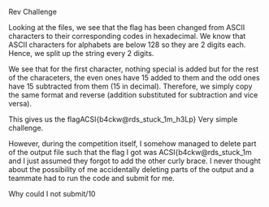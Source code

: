 Rev Challenge

Looking at the files, we see that the flag has been changed from ASCII characters to their corresponding codes in hexadecimal. We know that ASCII characters for alphabets are below 128 so they are 2 digits each. Hence, we split up the string every 2 digits.

We see that for the first character, nothing special is added but for the rest of the characeters, the even ones have 15 added to them and the odd ones have 15 subtracted from them (15 in decimal). Therefore, we simply copy the same format and reverse (addition substituted for subtraction and vice versa).

This gives us the flagACSI{b4ckw@rds_stuck_1m_h3Lp}
Very simple challenge. 

However, during the competition itself, I somehow managed to delete part of the output file such that the flag I got was ACSI{b4ckw@rds_stuck_1m and I just assumed they forgot to add the other curly brace. I never thought about the possibility of me accidentally deleting parts of the output and a teammate had to run the code and submit for me.

Why could I not submit/10